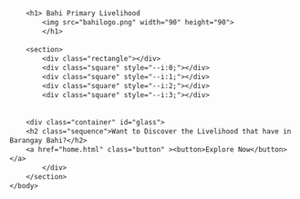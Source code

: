<body>
        
        <h1> Bahi Primary Livelihood
            <img src="bahilogo.png" width="90" height="90">
            </h1>

        <section>
            <div class="rectangle"></div>
            <div class="square" style="--i:0;"></div>
            <div class="square" style="--i:1;"></div>
            <div class="square" style="--i:2;"></div>
            <div class="square" style="--i:3;"></div>
        
        
        <div class="container" id="glass">
        <h2 class="sequence">Want to Discover the Livelihood that have in Barangay Bahi?</h2>
        <a href="home.html" class="button" ><button>Explore Now</button></a>
            </div>
        </section>
    </body>
</html>

